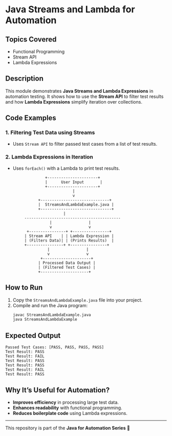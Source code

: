 # Java Streams and Lambda for Automation

## Topics Covered
- Functional Programming
- Stream API
- Lambda Expressions

## Description
This module demonstrates **Java Streams and Lambda Expressions** in automation testing. It shows how to use the **Stream API** to filter test results and how **Lambda Expressions** simplify iteration over collections.

## Code Examples
### 1. **Filtering Test Data using Streams**
- Uses `Stream API` to filter passed test cases from a list of test results.

### 2. **Lambda Expressions in Iteration**
- Uses `forEach()` with a Lambda to print test results.

                    +----------------------+
                    |      User Input       |
                    +----------------------+
                                |
                                v
                 +------------------------------+
                 |  StreamsAndLambdaExample.java |
                 +-------------------------------+
                            |
           ------------------------------------------
                      |                |                    
                      v                v                    
            +----------------+ +----------------+
           | Stream API    | | Lambda Expression |
           | (Filters Data)| | (Prints Results)  |
           +----------------+ +----------------+
                     |                |
                     v                v
                  +---------------------+
                 | Processed Data Output |
                 | (Filtered Test Cases) |
                 +---------------------+


## How to Run
1. Copy the `StreamsAndLambdaExample.java` file into your project.
2. Compile and run the Java program:
   ```sh
   javac StreamsAndLambdaExample.java
   java StreamsAndLambdaExample
   ```

## Expected Output
```
Passed Test Cases: [PASS, PASS, PASS, PASS]
Test Result: PASS
Test Result: FAIL
Test Result: PASS
Test Result: PASS
Test Result: FAIL
Test Result: PASS
```

## Why It’s Useful for Automation?
- **Improves efficiency** in processing large test data.
- **Enhances readability** with functional programming.
- **Reduces boilerplate code** using Lambda expressions.

---
This repository is part of the **Java for Automation Series** 🚀

